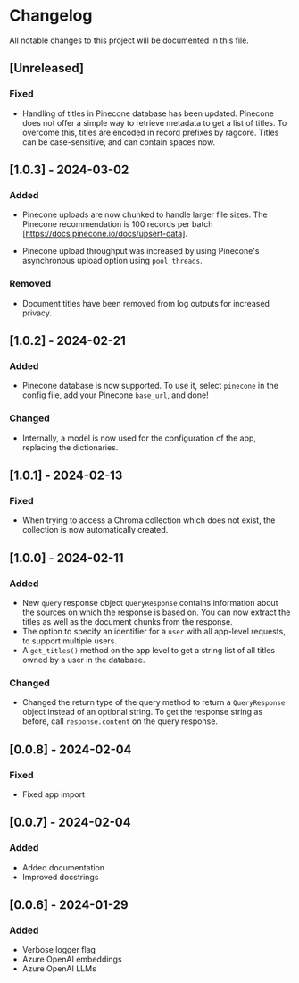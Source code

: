 # Changelog

All notable changes to this project will be documented in this file.

## [Unreleased]

### Fixed

- Handling of titles in Pinecone database has been updated. Pinecone does not offer a simple way to retrieve metadata to get a list of titles. To overcome this, titles are encoded in record prefixes by ragcore. Titles can be case-sensitive, and can contain spaces now.

## [1.0.3] - 2024-03-02

### Added

- Pinecone uploads are now chunked to handle larger file sizes. The Pinecone recommendation is 100 records per batch [https://docs.pinecone.io/docs/upsert-data].

- Pinecone upload throughput was increased by using Pinecone's asynchronous upload option using `pool_threads`.

### Removed

- Document titles have been removed from log outputs for increased privacy.

## [1.0.2] - 2024-02-21

### Added

- Pinecone database is now supported. To use it, select `pinecone` in the config file, add your Pinecone `base_url`, and done!

### Changed

- Internally, a model is now used for the configuration of the app, replacing the dictionaries.

## [1.0.1] - 2024-02-13

### Fixed

- When trying to access a Chroma collection which does not exist, the collection is now automatically created.

## [1.0.0] - 2024-02-11

### Added

- New `query` response object `QueryResponse` contains information about the sources on which the response is based on. You can now extract the titles as well as the document chunks from the response.
- The option to specify an identifier for a `user` with all app-level requests, to support multiple users.
- A `get_titles()` method on the app level to get a string list of all titles owned by a user in the database.

### Changed

- Changed the return type of the query method to return a `QueryResponse` object instead of an optional string. To get the response string as before, call `response.content` on the query response.

## [0.0.8] - 2024-02-04

### Fixed

- Fixed app import

## [0.0.7] - 2024-02-04

### Added

- Added documentation
- Improved docstrings

## [0.0.6] - 2024-01-29

### Added

- Verbose logger flag
- Azure OpenAI embeddings
- Azure OpenAI LLMs
